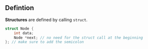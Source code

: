 ## Defintion

**Structures** are defined by calling `struct`.

```C++
struct Node {
	int data;
	Node *next; // no need for the struct call at the beginning
}; // make sure to add the semicolon
```
